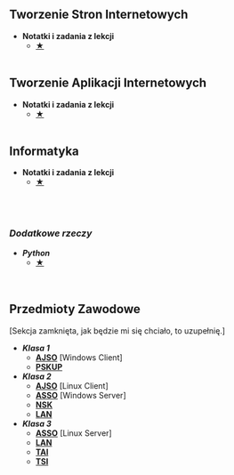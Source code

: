 ## Tworzenie Stron Internetowych
- **Notatki i zadania z lekcji**
  - [★](https://github.com/jann33k/szkola/tree/main/Klasa_3/TSI)
<br><br>
## Tworzenie Aplikacji Internetowych
- **Notatki i zadania z lekcji**
  - [★](https://github.com/jann33k/szkola/tree/main/Klasa_3/TAI)
<br><br>
## Informatyka
- **Notatki i zadania z lekcji**
  - [★](https://github.com/jann33k/szkola/tree/main/Klasa_3/Informatyka)
<br><br><br><br>
### *Dodatkowe rzeczy*
- ***Python***
  - [★](https://github.com/jann33k/szkola/tree/main/Dodatkowe/Python)
<br><br><br>
## Przedmioty Zawodowe
[Sekcja zamknięta, jak będzie mi się chciało, to uzupełnię.]
- ***Klasa 1***
  - [**AJSO**](https://github.com/jann33k/szkola/tree/main/Klasa_1/AJSO) [Windows Client]
  - [**PSKUP**](https://github.com/jann33k/szkola/tree/main/Klasa_1/PSKUP)
- ***Klasa 2***
  - [**AJSO**](https://github.com/jann33k/szkola/tree/main/Klasa_2/AJSO) [Linux Client]
  - [**ASSO**](https://github.com/jann33k/szkola/tree/main/Klasa_2/ASSO) [Windows Server]
  - [**NSK**](https://github.com/jann33k/szkola/tree/main/Klasa_2/NSK)
  - [**LAN**](https://github.com/jann33k/szkola/tree/main/Klasa_2/LAN)
- ***Klasa 3***
  - [**ASSO**](https://github.com/jann33k/szkola/tree/main/Klasa_3/ASSO) [Linux Server]
  - [**LAN**](https://github.com/jann33k/szkola/tree/main/Klasa_3/LAN)
  - [**TAI**](https://github.com/jann33k/szkola/tree/main/Klasa_3/TAI)
  - [**TSI**](https://github.com/jann33k/szkola/tree/main/Klasa_3/TSI)
